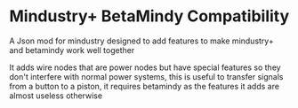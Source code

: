 # Mindustry+ BetaMindy Compatibility
A Json mod for mindustry designed to add features to make mindustry+ and betamindy work well together

It adds wire nodes that are power nodes but have special features so they don't interfere with normal power systems, this is useful to transfer signals from a button to a piston, it requires betamindy as the features it adds are almost useless otherwise
